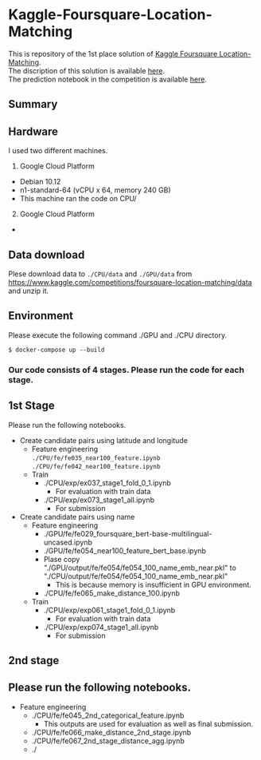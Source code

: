 # Kaggle-Foursquare-Location-Matching
This is repository of the 1st place solution of [Kaggle Foursquare Location-Matching](https://www.kaggle.com/competitions/foursquare-location-matching).</br>
The discription of this solution is available [here](https://www.kaggle.com/competitions/foursquare-location-matching/discussion/336055).</br>
The prediction notebook in the competition is available [here](https://www.kaggle.com/code/takoihiraokazu/sub-ex73-74-75-ex104-115-90-101-merge-train3).

## Summary

## Hardware
I used two different machines.
1. Google Cloud Platform
- Debian 10.12
- n1-standard-64 (vCPU x 64, memory 240 GB)
- This machine ran the code on CPU/
2. Google Cloud Platform
- 

## Data download
Plese download data to `./CPU/data` and `./GPU/data` from https://www.kaggle.com/competitions/foursquare-location-matching/data and unzip it.

## Environment
Please execute the following command ./GPU and ./CPU directory.
```
$ docker-compose up --build
```

### Our code consists of 4 stages. Please run the code for each stage.
## 1st Stage
Please run the following notebooks.
- Create candidate pairs using latitude and longitude
    - Feature engineering</br>
        ``` ./CPU/fe/fe035_near100_feature.ipynb ```
        ``` ./CPU/fe/fe042_near100_feature.ipynb ```
    - Train
        - ./CPU/exp/ex037_stage1_fold_0_1.ipynb
            - For evaluation with train data
        - ./CPU/exp/ex073_stage1_all.ipynb
            - For submission
- Create candidate pairs using name
    - Feature engineering
        - ./GPU/fe/fe029_foursquare_bert-base-multilingual-uncased.ipynb
        - ./GPU/fe/fe054_near100_feature_bert_base.ipynb
        - Plase copy "./GPU/output/fe/fe054/fe054_100_name_emb_near.pkl" to "./CPU/output/fe/fe054/fe054_100_name_emb_near.pkl" 
            - This is because memory is insufficient in GPU environment. 
        - ./CPU/fe/fe065_make_distance_100.ipynb
    - Train
        - ./CPU/exp/exp061_stage1_fold_0_1.ipynb
            - For evaluation with train data
        - ./CPU/exp/exp074_stage1_all.ipynb
            - For submission
## 2nd stage
Please run the following notebooks.
- 
- Feature engineering
    - ./CPU/fe/fe045_2nd_categorical_feature.ipynb
        - This outputs are used for evaluation as well as final submission.
    - ./CPU/fe/fe066_make_distance_2nd_stage.ipynb
    - ./CPU/fe/fe067_2nd_stage_distance_agg.ipynb
    - ./



